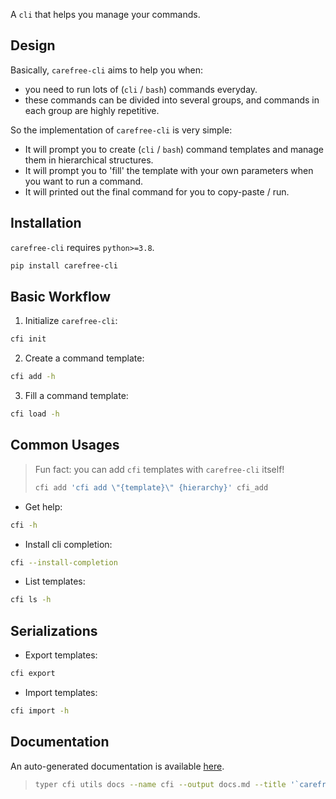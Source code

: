 A `cli` that helps you manage your commands.

## Design

Basically, `carefree-cli` aims to help you when:

- you need to run lots of (`cli` / `bash`) commands everyday.
- these commands can be divided into several groups, and commands in each group are highly repetitive.

So the implementation of `carefree-cli` is very simple:

- It will prompt you to create (`cli` / `bash`) command templates and manage them in hierarchical structures.
- It will prompt you to 'fill' the template with your own parameters when you want to run a command.
- It will printed out the final command for you to copy-paste / run.

## Installation

`carefree-cli` requires `python>=3.8`.

```bash
pip install carefree-cli
```

## Basic Workflow

1. Initialize `carefree-cli`:

```bash
cfi init
```

2. Create a command template:

```bash
cfi add -h
```

3. Fill a command template:

```bash
cfi load -h
```

## Common Usages

> Fun fact: you can add `cfi` templates with `carefree-cli` itself!
>
> ```bash
> cfi add 'cfi add \"{template}\" {hierarchy}' cfi_add
> ```

- Get help:

```bash
cfi -h
```

- Install cli completion:

```bash
cfi --install-completion
```

- List templates:

```bash
cfi ls -h
```

## Serializations

- Export templates:

```bash
cfi export
```

- Import templates:

```bash
cfi import -h
```

## Documentation

An auto-generated documentation is available [here](https://github.com/carefree0910/carefree-cli/blob/main/docs.md).

> ```bash
> typer cfi utils docs --name cfi --output docs.md --title '`carefree-cli`'
> ```
